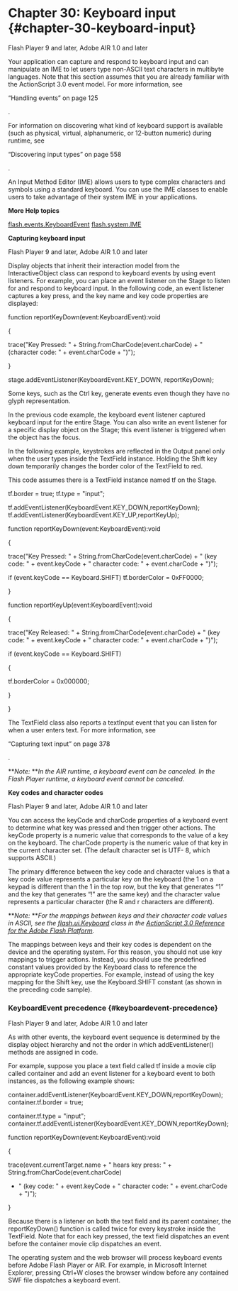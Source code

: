 # Chapter 30: Keyboard input {#chapter-30-keyboard-input}

Flash Player 9 and later, Adobe AIR 1.0 and later

Your application can capture and respond to keyboard input and can manipulate an IME to let users type non-ASCII text characters in multibyte languages. Note that this section assumes that you are already familiar with the ActionScript 3.0 event model. For more information, see

“Handling events” on page 125

.

For information on discovering what kind of keyboard support is available (such as physical, virtual, alphanumeric, or 12-button numeric) during runtime, see

“Discovering input types” on page 558

.

An Input Method Editor (IME) allows users to type complex characters and symbols using a standard keyboard. You can use the IME classes to enable users to take advantage of their system IME in your applications.

**More Help topics**

[flash.events.KeyboardEvent](http://help.adobe.com/en_US/FlashPlatform/reference/actionscript/3/flash/events/KeyboardEvent.html) [flash.system.IME](http://help.adobe.com/en_US/FlashPlatform/reference/actionscript/3/flash/system/IME.html)

**Capturing keyboard input**

Flash Player 9 and later, Adobe AIR 1.0 and later

Display objects that inherit their interaction model from the InteractiveObject class can respond to keyboard events by using event listeners. For example, you can place an event listener on the Stage to listen for and respond to keyboard input. In the following code, an event listener captures a key press, and the key name and key code properties are displayed:

function reportKeyDown(event:KeyboardEvent):void

{

trace(&quot;Key Pressed: &quot; + String.fromCharCode(event.charCode) + &quot; (character code: &quot; + event.charCode + &quot;)&quot;);

}

stage.addEventListener(KeyboardEvent.KEY_DOWN, reportKeyDown);

Some keys, such as the Ctrl key, generate events even though they have no glyph representation.

In the previous code example, the keyboard event listener captured keyboard input for the entire Stage. You can also write an event listener for a specific display object on the Stage; this event listener is triggered when the object has the focus.

In the following example, keystrokes are reflected in the Output panel only when the user types inside the TextField instance. Holding the Shift key down temporarily changes the border color of the TextField to red.

This code assumes there is a TextField instance named tf on the Stage.

tf.border = true; tf.type = &quot;input&quot;;

tf.addEventListener(KeyboardEvent.KEY_DOWN,reportKeyDown); tf.addEventListener(KeyboardEvent.KEY_UP,reportKeyUp);

function reportKeyDown(event:KeyboardEvent):void

{

trace(&quot;Key Pressed: &quot; + String.fromCharCode(event.charCode) + &quot; (key code: &quot; + event.keyCode + &quot; character code: &quot; + event.charCode + &quot;)&quot;);

if (event.keyCode == Keyboard.SHIFT) tf.borderColor = 0xFF0000;

}

function reportKeyUp(event:KeyboardEvent):void

{

trace(&quot;Key Released: &quot; + String.fromCharCode(event.charCode) + &quot; (key code: &quot; + event.keyCode + &quot; character code: &quot; + event.charCode + &quot;)&quot;);

if (event.keyCode == Keyboard.SHIFT)

{

tf.borderColor = 0x000000;

}

}

The TextField class also reports a textInput event that you can listen for when a user enters text. For more information, see

“Capturing text input” on page 378

.

**_Note:_ **_In the AIR runtime, a keyboard event can be canceled. In the Flash Player runtime, a keyboard event cannot be canceled._

**Key codes and character codes**

Flash Player 9 and later, Adobe AIR 1.0 and later

You can access the keyCode and charCode properties of a keyboard event to determine what key was pressed and then trigger other actions. The keyCode property is a numeric value that corresponds to the value of a key on the keyboard. The charCode property is the numeric value of that key in the current character set. (The default character set is UTF- 8, which supports ASCII.)

The primary difference between the key code and character values is that a key code value represents a particular key on the keyboard (the 1 on a keypad is different than the 1 in the top row, but the key that generates “1” and the key that generates “!” are the same key) and the character value represents a particular character (the R and r characters are different).

**_Note:_ **_For the mappings between keys and their character code values in ASCII, see the_ [_flash.ui.Keyboard_](http://help.adobe.com/en_US/FlashPlatform/reference/actionscript/3/flash/ui/Keyboard.html) _class in the_ [_ActionScript 3.0 Reference for the Adobe Flash Platform_](http://help.adobe.com/en_US/FlashPlatform/reference/actionscript/3/flash/ui/Keyboard.html)_._

The mappings between keys and their key codes is dependent on the device and the operating system. For this reason, you should not use key mappings to trigger actions. Instead, you should use the predefined constant values provided by the Keyboard class to reference the appropriate keyCode properties. For example, instead of using the key mapping for the Shift key, use the Keyboard.SHIFT constant (as shown in the preceding code sample).

### KeyboardEvent precedence {#keyboardevent-precedence}

Flash Player 9 and later, Adobe AIR 1.0 and later

As with other events, the keyboard event sequence is determined by the display object hierarchy and not the order in which addEventListener() methods are assigned in code.

For example, suppose you place a text field called tf inside a movie clip called container and add an event listener for a keyboard event to both instances, as the following example shows:

container.addEventListener(KeyboardEvent.KEY_DOWN,reportKeyDown); container.tf.border = true;

container.tf.type = &quot;input&quot;; container.tf.addEventListener(KeyboardEvent.KEY_DOWN,reportKeyDown);

function reportKeyDown(event:KeyboardEvent):void

{

trace(event.currentTarget.name + &quot; hears key press: &quot; + String.fromCharCode(event.charCode)

+ &quot; (key code: &quot; + event.keyCode + &quot; character code: &quot; + event.charCode + &quot;)&quot;);

}

Because there is a listener on both the text field and its parent container, the reportKeyDown() function is called twice for every keystroke inside the TextField. Note that for each key pressed, the text field dispatches an event before the container movie clip dispatches an event.

The operating system and the web browser will process keyboard events before Adobe Flash Player or AIR. For example, in Microsoft Internet Explorer, pressing Ctrl+W closes the browser window before any contained SWF file dispatches a keyboard event.